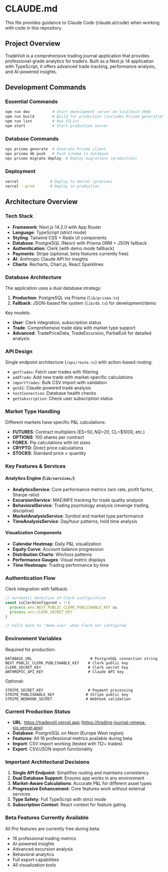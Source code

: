 # CLAUDE.md

This file provides guidance to Claude Code (claude.ai/code) when working with code in this repository.

## Project Overview

TradeVolt is a comprehensive trading journal application that provides professional-grade analytics for traders. Built as a Next.js 14 application with TypeScript, it offers advanced trade tracking, performance analysis, and AI-powered insights.

## Development Commands

### Essential Commands
```bash
npm run dev          # Start development server on localhost:3000
npm run build        # Build for production (includes Prisma generation and DB push)
npm run lint         # Run ESLint
npm start            # Start production server
```

### Database Commands
```bash
npx prisma generate  # Generate Prisma client
npx prisma db push   # Push schema to database
npx prisma migrate deploy  # Deploy migrations (production)
```

### Deployment
```bash
vercel              # Deploy to Vercel (preview)
vercel --prod       # Deploy to production
```

## Architecture Overview

### Tech Stack
- **Framework**: Next.js 14.2.0 with App Router
- **Language**: TypeScript (strict mode)
- **Styling**: Tailwind CSS + Radix UI components
- **Database**: PostgreSQL (Neon) with Prisma ORM + JSON fallback
- **Authentication**: Clerk (with demo mode fallback)
- **Payments**: Stripe (optional, beta features currently free)
- **AI**: Anthropic Claude API for insights
- **Charts**: Recharts, Chart.js, React Sparklines

### Database Architecture

The application uses a dual database strategy:
1. **Production**: PostgreSQL via Prisma (`lib/prisma.ts`)
2. **Fallback**: JSON-based file system (`lib/db.ts`) for development/demo

Key models:
- **User**: Clerk integration, subscription status
- **Trade**: Comprehensive trade data with market type support
- **Advanced**: TradePriceData, TradeExcursion, PartialExit for detailed analysis

### API Design

Single endpoint architecture (`/api/route.ts`) with action-based routing:
- `getTrades`: Fetch user trades with filtering
- `addTrade`: Add new trade with market-specific calculations
- `importTrades`: Bulk CSV import with validation
- `getAI`: Claude-powered trade analysis
- `testConnection`: Database health checks
- `getSubscription`: Check user subscription status

### Market Type Handling

Different markets have specific P&L calculations:
- **FUTURES**: Contract multipliers (ES=$50, NQ=$20, CL=$1000, etc.)
- **OPTIONS**: 100 shares per contract
- **FOREX**: Pip calculations with lot sizes
- **CRYPTO**: Direct price calculations
- **STOCKS**: Standard price × quantity

### Key Features & Services

#### Analytics Engine (`lib/services/`)
- **AnalyticsService**: Core performance metrics (win rate, profit factor, Sharpe ratio)
- **ExcursionService**: MAE/MFE tracking for trade quality analysis
- **BehavioralService**: Trading psychology analysis (revenge trading, discipline)
- **MarketAnalysisService**: Symbol and market type performance
- **TimeAnalysisService**: Day/hour patterns, hold time analysis

#### Visualization Components
- **Calendar Heatmap**: Daily P&L visualization
- **Equity Curve**: Account balance progression
- **Distribution Charts**: Win/loss patterns
- **Performance Gauges**: Visual metric displays
- **Time Heatmaps**: Trading performance by time

### Authentication Flow

Clerk integration with fallback:
```typescript
// Automatic detection of Clerk configuration
const isClerkConfigured = !!(
  process.env.NEXT_PUBLIC_CLERK_PUBLISHABLE_KEY &&
  process.env.CLERK_SECRET_KEY
)

// Falls back to 'demo-user' when Clerk not configured
```

### Environment Variables

Required for production:
```env
DATABASE_URL                          # PostgreSQL connection string
NEXT_PUBLIC_CLERK_PUBLISHABLE_KEY    # Clerk public key
CLERK_SECRET_KEY                     # Clerk secret key
ANTHROPIC_API_KEY                    # Claude API key
```

Optional:
```env
STRIPE_SECRET_KEY                    # Payment processing
STRIPE_PUBLISHABLE_KEY              # Stripe public key
STRIPE_WEBHOOK_SECRET               # Webhook validation
```

### Current Production Status

- **URL**: https://tradevolt.vercel.app (https://trading-journal-omega-six.vercel.app)
- **Database**: PostgreSQL on Neon (Europe West region)
- **Features**: All 16 professional metrics available during beta
- **Import**: CSV import working (tested with 112+ trades)
- **Export**: CSV/JSON export functionality

### Important Architectural Decisions

1. **Single API Endpoint**: Simplifies routing and maintains consistency
2. **Dual Database Support**: Ensures app works in any environment
3. **Market-Aware Calculations**: Accurate P&L for different asset types
4. **Progressive Enhancement**: Core features work without external services
5. **Type Safety**: Full TypeScript with strict mode
6. **Subscription Context**: React context for feature gating

### Beta Features Currently Available

All Pro features are currently free during beta:
- 16 professional trading metrics
- AI-powered insights
- Advanced excursion analysis
- Behavioral analytics
- Full export capabilities
- All visualization tools